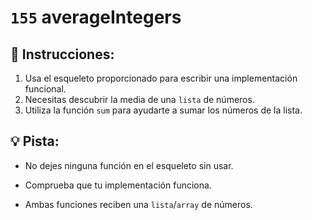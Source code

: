 # `155` averageIntegers

## 📝 Instrucciones:

1. Usa el esqueleto proporcionado para escribir una implementación funcional.
2. Necesitas descubrir la media de una `lista` de números.
3. Utiliza la función `sum` para ayudarte a sumar los números de la lista.
## :bulb: Pista:

* No dejes ninguna función en el esqueleto sin usar.

* Comprueba que tu implementación funciona.

* Ambas funciones reciben una `lista`/`array` de números.